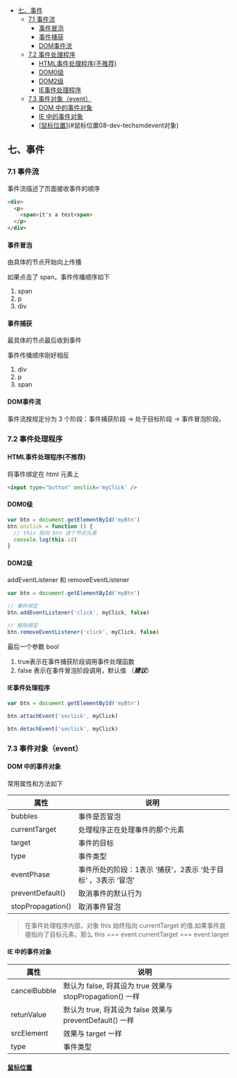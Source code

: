 <!-- TOC -->

- [七、事件](#七事件)
  - [7.1 事件流](#71-事件流)
    - [事件冒泡](#事件冒泡)
    - [事件捕获](#事件捕获)
    - [DOM事件流](#dom事件流)
  - [7.2 事件处理程序](#72-事件处理程序)
    - [HTML事件处理程序(不推荐)](#html事件处理程序不推荐)
    - [DOM0级](#dom0级)
    - [DOM2级](#dom2级)
    - [IE事件处理程序](#ie事件处理程序)
  - [7.3 事件对象（event）](#73-事件对象event)
    - [DOM 中的事件对象](#dom-中的事件对象)
    - [IE 中的事件对象](#ie-中的事件对象)
    - [[鼠标位置](08-dev-techs.md#event对象)](#鼠标位置08-dev-techsmdevent对象)

<!-- /TOC -->
## 七、事件
### 7.1 事件流
事件流描述了页面接收事件的顺序

```html
<div>
  <p>
    <span>it's a test<span>
  </p>
</div>
```

#### 事件冒泡
由具体的节点开始向上传播

如果点击了 span，事件传播顺序如下

1. span
2. p 
3. div

#### 事件捕获
最具体的节点最后收到事件

事件传播顺序刚好相反

1. div
2. p
3. span

#### DOM事件流
事件流按规定分为 3 个阶段：事件捕获阶段 -> 处于目标阶段 -> 事件冒泡阶段。

### 7.2 事件处理程序

#### HTML事件处理程序(不推荐)
将事件绑定在 html 元素上
```html
<input type="button" onclick='myClick' />
```

#### DOM0级
```js
var btn = document.getElementById('myBtn')
btn.onclick = function () {
  // this 指向 btn 这个节点元素
  console.log(this.id)
}
```

#### DOM2级
addEventListener 和 removeEventListener

```js
var btn = document.getElementById('myBtn')

// 事件绑定
btn.addEventListener('click', myClick, false)

// 解除绑定
btn.removeEventListener('click', myClick, false)
```

最后一个参数 bool
1. true表示在事件捕获阶段调用事件处理函数
2. false 表示在事件冒泡阶段调用，默认值 （***建议***）

#### IE事件处理程序
```js
var btn = document.getElementById('myBtn')

btn.attachEvent('onclick', myClick)

btn.detachEvent('onclick', myClick)
```

### 7.3 事件对象（event）

#### DOM 中的事件对象
常用属性和方法如下

|属性|说明|
|--|--|
|bubbles|事件是否冒泡|
|currentTarget|处理程序正在处理事件的那个元素|
|target|事件的目标|
|type|事件类型|
|eventPhase|事件所处的阶段：1表示 ‘捕获’，2表示 ‘处于目标’ ，3表示 ‘冒泡’|
|preventDefault()|取消事件的默认行为|
|stopPropagation()|取消事件冒泡|

> 在事件处理程序内部，对象 this 始终指向 currentTarget 的值.如果事件直接指向了目标元素，那么 this === event.currentTarget === event.target

#### IE 中的事件对象
|属性|说明|
|--|--|
|cancelBubble|默认为 false, 将其设为 true 效果与 stopPropagation() 一样|
|retunValue|默认为 true, 将其设为 false 效果与 preventDefault() 一样|
|srcElement|效果与 target 一样|
|type|事件类型|

#### [鼠标位置](08-dev-techs.md#event对象)
